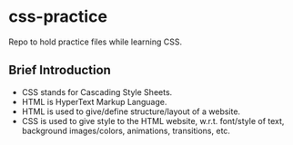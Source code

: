 # css-practice
Repo to hold practice files while learning CSS.

## Brief Introduction 
- CSS stands for Cascading Style Sheets.
- HTML is HyperText Markup Language.
- HTML is used to give/define structure/layout of a website.
- CSS is used to give style to the HTML website, w.r.t. font/style of text, background images/colors, animations, transitions, etc.

